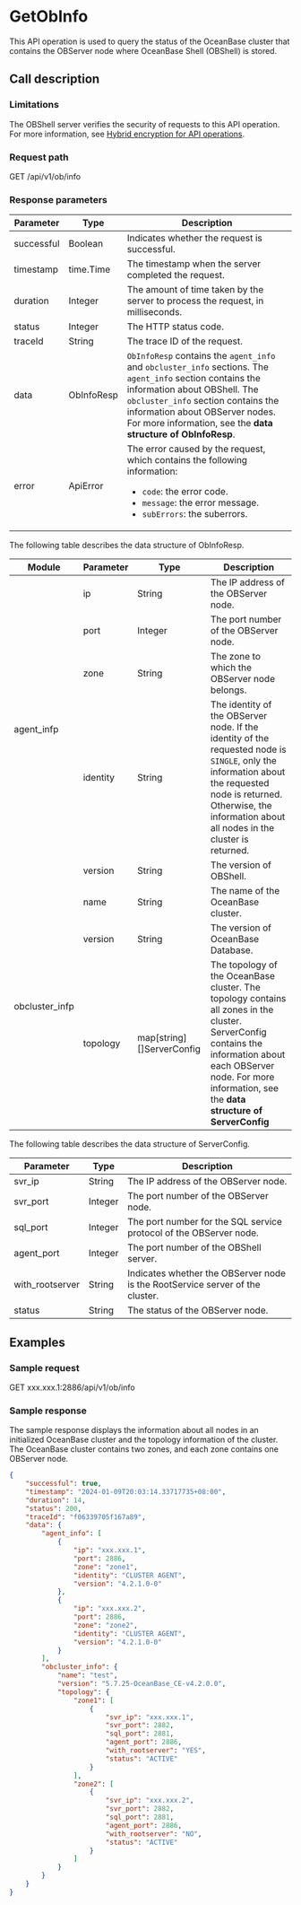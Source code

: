 # GetObInfo

This API operation is used to query the status of the OceanBase cluster that contains the OBServer node where OceanBase Shell (OBShell) is stored.

## Call description

### Limitations

The OBShell server verifies the security of requests to this API operation. For more information, see [Hybrid encryption for API operations](200.api-hybrid-encryption.md).

### Request path

GET /api/v1/ob/info

### Response parameters

| Parameter | Type | Description |
| --- | --- | --- |
| successful | Boolean | Indicates whether the request is successful.  |
| timestamp | time.Time | The timestamp when the server completed the request.  |
| duration | Integer | The amount of time taken by the server to process the request, in milliseconds.  |
| status | Integer | The HTTP status code.  |
| traceId | String | The trace ID of the request.  |
| data | ObInfoResp | `ObInfoResp` contains the `agent_info` and `obcluster_info` sections. The `agent_info` section contains the information about OBShell. The `obcluster_info` section contains the information about OBServer nodes. For more information, see the **data structure of ObInfoResp**.  |
| error | ApiError | The error caused by the request, which contains the following information:<ul><li>`code`: the error code. </li><li>`message`: the error message. </li><li>`subErrors`: the suberrors. </li></ul> |

The following table describes the data structure of ObInfoResp.

<table>
  <thead>
    <tr>
      <th>Module</th>
      <th>Parameter</th>
      <th>Type</th>
      <th>Description</th>
    </tr>
  </thead>
  <tr>
    <td rowspan='5'>agent_infp</td>
    <td>ip</td>
    <td>String</td>
    <td>The IP address of the OBServer node.</td>
  </tr>
  <tr>
    <td>port</td>
    <td>Integer</td>
    <td>The port number of the OBServer node.</td>
  </tr>
  <tr>
    <td>zone</td>
    <td>String</td>
    <td>The zone to which the OBServer node belongs.</td>
  </tr>
  <tr>
    <td>identity</td>
    <td>String</td>
    <td>The identity of the OBServer node. If the identity of the requested node is <code>SINGLE</code>, only the information about the requested node is returned. Otherwise, the information about all nodes in the cluster is returned. </td>
  </tr>
  <tr>
    <td>version</td>
    <td>String</td>
    <td>The version of OBShell.</td>
  </tr>
  <tr>
    <td rowspan='3'>obcluster_infp</td>
    <td>name</td>
    <td>String</td>
    <td>The name of the OceanBase cluster.</td>
  </tr>
  <tr>
    <td>version</td>
    <td>String</td>
    <td>The version of OceanBase Database.</td>
  </tr>
  <tr>
    <td>topology</td>
    <td>map[string][]ServerConfig</td>
    <td>The topology of the OceanBase cluster. The topology contains all zones in the cluster. ServerConfig contains the information about each OBServer node. For more information, see the <b>data structure of ServerConfig</b></td>
  </tr>
</table>

The following table describes the data structure of ServerConfig.

| Parameter | Type | Description |
| --- | --- | --- |
| svr_ip | String | The IP address of the OBServer node. |
| svr_port | Integer | The port number of the OBServer node. |
| sql_port | Integer | The port number for the SQL service protocol of the OBServer node. |
| agent_port | Integer | The port number of the OBShell server. |
| with_rootserver | String | Indicates whether the OBServer node is the RootService server of the cluster. |
| status | String | The status of the OBServer node. |

## Examples

### Sample request

GET xxx.xxx.1:2886/api/v1/ob/info

### Sample response

The sample response displays the information about all nodes in an initialized OceanBase cluster and the topology information of the cluster. The OceanBase cluster contains two zones, and each zone contains one OBServer node.

```json
{
    "successful": true,
    "timestamp": "2024-01-09T20:03:14.33717735+08:00",
    "duration": 14,
    "status": 200,
    "traceId": "f06339705f167a89",
    "data": {
        "agent_info": [
            {
                "ip": "xxx.xxx.1",
                "port": 2886,
                "zone": "zone1",
                "identity": "CLUSTER AGENT",
                "version": "4.2.1.0-0"
            },
            {
                "ip": "xxx.xxx.2",
                "port": 2886,
                "zone": "zone2",
                "identity": "CLUSTER AGENT",
                "version": "4.2.1.0-0"
            }
        ],
        "obcluster_info": {
            "name": "test",
            "version": "5.7.25-OceanBase_CE-v4.2.0.0",
            "topology": {
                "zone1": [
                    {
                        "svr_ip": "xxx.xxx.1",
                        "svr_port": 2882,
                        "sql_port": 2881,
                        "agent_port": 2886,
                        "with_rootserver": "YES",
                        "status": "ACTIVE"
                    }
                ],
                "zone2": [
                    {
                        "svr_ip": "xxx.xxx.2",
                        "svr_port": 2882,
                        "sql_port": 2881,
                        "agent_port": 2886,
                        "with_rootserver": "NO",
                        "status": "ACTIVE"
                    }
                ]
            }
        }
    }
}
```

